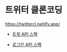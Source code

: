 # 트위터 클론코딩

https://twittercl.netlify.app/

+ [트윗 API 스펙](./설계/트윗API스펙.md)

+ [로그인 API 스펙](./설계/LoginAPI스펙.md)
